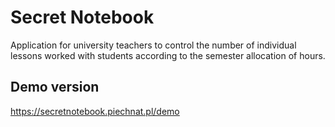 # Secret Notebook

Application for university teachers to control the number of individual lessons 
worked with students according to the semester allocation of hours.

## Demo version

https://secretnotebook.piechnat.pl/demo